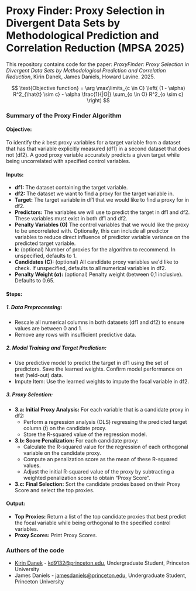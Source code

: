 # Proxy Finder: Proxy Selection in Divergent Data Sets by Methodological Prediction and Correlation Reduction (MPSA 2025)

This repository contains code for the paper:
*ProxyFinder: Proxy Selection in Divergent Data Sets by Methodological Prediction and Correlation Reduction*, Kirin Danek, James Daniels, Howard Lavine. 2025.

$$
\text{Objective function} = \arg \max\limits_{c \in C} \left( (1 - \alpha) R^2_{\hat{t} \sim c} - \alpha \frac{1}{|O|} \sum_{o \in O} R^2_{o \sim c} \right)
$$

### Summary of the Proxy Finder Algorithm  

#### Objective:  
To identify the *k* best proxy variables for a target variable from a dataset that has that variable explicitly measured (df1) in a second dataset that does not (df2). A good proxy variable accurately predicts a given target while being uncorrelated with specified control variables.   

#### Inputs:

 - **df1:** The dataset containing the target variable.
 - **df2:** The dataset we want to find a proxy for the target variable in.
 - **Target:** The target variable in df1 that we would like to find a proxy for in df2.
 - **Predictors:** The variables we will use to predict the target in df1 and df2. These variables must exist in both df1 and df2.
 - **Penalty Variables (O)** The control variables that we would like the proxy to be uncorrelated with. Optionally, this can include all predictor variables to reduce direct influence of predictor variable variance on the predicted target variable.
 - **k**: (optional) Number of proxies for the algorithm to recommend. In unspecified, defaults to 1.
 - **Candidates (C):** (optional) All candidate proxy variables we'd like to check. If unspecified, defaults to all numerical variables in df2.
 - **Penalty Weight ($\alpha$):** (optional) Penalty weight (between 0,1 inclusive). Defaults to 0.65.
   
#### Steps:
##### 1. Data Preprocessing:  
 - Rescale all numerical columns in both datasets (df1 and df2) to ensure values are between 0 and 1.
 - Remove any rows with insufficient predictive data.
##### 2. Model Training and Target Prediction:
 - Use predictive model to predict the target in df1 using the set of predictors. Save the learned weights. Confirm model performance on test (held-out) data.
 - Impute Item: Use the learned weights to impute the focal variable in df2.
##### 3. Proxy Selection:
 - **3.a: Initial Proxy Analysis:** For each variable that is a candidate proxy in df2:
   - Perform a regression analysis (OLS) regressing the predicted target column ($\hat{t}$) on the candidate proxy.
   - Store the R-squared value of the regression model.
 - **3.b: Score Penalization:** For each candidate proxy:
   - Calculate the R-squared value for the regression of each orthogonal variable on the candidate proxy.
   - Compute an penalization score as the mean of these R-squared values.
   - Adjust the initial R-squared value of the proxy by subtracting a weighted penalization score to obtain “Proxy Score”.
 - **3.c: Final Selection:** Sort the candidate proxies based on their Proxy Score and select the top proxies.

#### Output:
 - **Top Proxies:** Return a list of the top candidate proxies that best predict the focal variable while being orthogonal to the specified control variables.
 - **Proxy Scores:** Print Proxy Scores.

### Authors of the code
- [Kirin Danek](https://kirin2d2.github.io) - kd9132@princeton.edu, Undergraduate Student, Princeton University
- James Daniels - jamesdaniels@princeton.edu, Undergraduate Student, Princeton University
